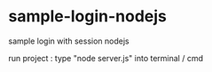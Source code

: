 # sample-login-nodejs
sample login with session nodejs

run project : type "node server.js" into terminal / cmd 
